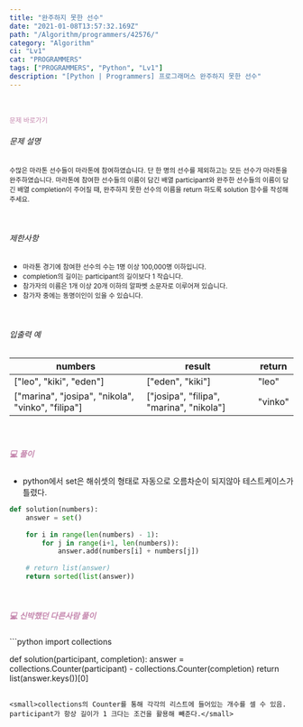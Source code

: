 ```yaml
---
title: "완주하지 못한 선수"
date: "2021-01-08T13:57:32.169Z"
path: "/Algorithm/programmers/42576/"
category: "Algorithm"
ci: "Lv1"
cat: "PROGRAMMERS"
tags: ["PROGRAMMERS", "Python", "Lv1"]
description: "[Python | Programmers] 프로그래머스 완주하지 못한 선수"
---
```


<br />

<a href="https://programmers.co.kr/learn/courses/30/lessons/68644?language=python3" style="color:#C587AE;text-decoration:none;"><small>문제 바로가기</small></a>



###### 문제 설명

<small>수많은 마라톤 선수들이 마라톤에 참여하였습니다. 단 한 명의 선수를 제외하고는 모든 선수가 마라톤을 완주하였습니다. 마라톤에 참여한 선수들의 이름이 담긴 배열 participant와 완주한 선수들의 이름이 담긴 배열 completion이 주어질 때, 완주하지 못한 선수의 이름을 return 하도록 solution 함수를 작성해주세요.</small>

<br />

###### 제한사항

- <small>마라톤 경기에 참여한 선수의 수는 1명 이상 100,000명 이하입니다.</small>
- <small>completion의 길이는 participant의 길이보다 1 작습니다.</small>
- <small>참가자의 이름은 1개 이상 20개 이하의 알파벳 소문자로 이루어져 있습니다.</small>
- <small>참가자 중에는 동명이인이 있을 수 있습니다.</small>

<br />

###### 입출력 예

| numbers                                           | result                                   | return  |
| ------------------------------------------------- | ---------------------------------------- | ------- |
| ["leo", "kiki", "eden"]                           | ["eden", "kiki"]                         | "leo"   |
| ["marina", "josipa", "nikola", "vinko", "filipa"] | ["josipa", "filipa", "marina", "nikola"] | "vinko" |

<br />

##### <h5 style="color:#C587AE;">💻 풀이</h5>

* python에서 set은 해쉬셋의 형태로 자동으로 오름차순이 되지않아 테스트케이스가 틀렸다.

```python
def solution(numbers):
    answer = set()
    
    for i in range(len(numbers) - 1):
        for j in range(i+1, len(numbers)):
            answer.add(numbers[i] + numbers[j])
            
    # return list(answer)
    return sorted(list(answer))
```

<br />

<h5 style="color:#C587AE;">💻 신박했던 다른사람 풀이</h5>
```python
import collections

def solution(participant, completion):
    answer = collections.Counter(participant) - collections.Counter(completion)
    return list(answer.keys())[0]
```

<small>collections의 Counter를 통해 각각의 리스트에 들어있는 개수를 셀 수 있음. participant가 항상 길이가 1 크다는 조건을 활용해 빼준다.</small>


